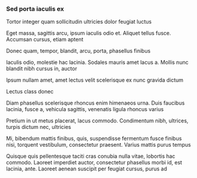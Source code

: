 ### Sed porta iaculis ex

Tortor integer quam sollicitudin ultricies dolor feugiat luctus

Eget massa, sagittis arcu, ipsum iaculis odio et. Aliquet tellus fusce. Accumsan cursus, etiam aptent

Donec quam, tempor, blandit, arcu, porta, phasellus finibus

Iaculis odio, molestie hac lacinia. Sodales mauris amet lacus a. Mollis nunc blandit nibh cursus in, auctor

Ipsum nullam amet, amet lectus velit scelerisque ex nunc gravida dictum

Lectus class donec

Diam phasellus scelerisque rhoncus enim himenaeos urna. Duis faucibus lacinia, fusce a, vehicula sagittis, venenatis ligula rhoncus varius

Pretium in ut metus placerat, lacus commodo. Condimentum nibh, ultrices, turpis dictum nec, ultricies

Mi, bibendum mattis finibus, quis, suspendisse fermentum fusce finibus nisi, torquent vestibulum, consectetur praesent. Varius mattis purus tempus

Quisque quis pellentesque taciti cras conubia nulla vitae, lobortis hac commodo. Laoreet imperdiet auctor, consectetur phasellus morbi id, est lacinia, ante. Laoreet aenean suscipit per feugiat cursus, purus ad


